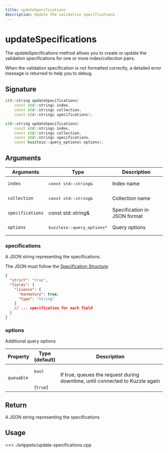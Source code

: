```yaml
---
title: updateSpecifications
description: Update the validation specifications
---
```


# updateSpecifications

The updateSpecifications method allows you to create or update the validation specifications for one or more index/collection pairs.

When the validation specification is not formatted correctly, a detailed error message is returned to help you to debug.

## Signature

```cpp
std::string updateSpecifications(
    const std::string& index,
    const std::string& collection,
    const std::string& specifications);

std::string updateSpecifications(
    const std::string& index,
    const std::string& collection,
    const std::string& specifications,
    const kuzzleio::query_options& options);
```

## Arguments

| Arguments        | Type                                 | Description                  |
| ---------------- | ------------------------------------ | ---------------------------- |
| `index`          | <pre>const std::string&</pre>        | Index name                   |
| `collection`     | <pre>const std::string&</pre>        | Collection name              |
| `specifications` | const std::string&                   | Specification in JSON format | yes |
| `options`        | <pre>kuzzleio::query_options\*</pre> | Query options                |

### specifications

A JSON string representing the specifications.

The JSON must follow the [Specification Structure](/core/1/guide/cookbooks/datavalidation/schema/):

```json
{
  "strict": "true",
  "fields": {
    "licence": {
      "mandatory": true,
      "type": "string"
    }
    // ... specification for each field
  }
}
```

### options

Additional query options

| Property   | Type<br/>(default)           | Description                                                                  |
| ---------- | ---------------------------- | ---------------------------------------------------------------------------- |
| `queuable` | <pre>bool</pre><br/>(`true`) | If true, queues the request during downtime, until connected to Kuzzle again |

## Return

A JSON string representing the specifications

## Usage

<<< ./snippets/update-specifications.cpp
